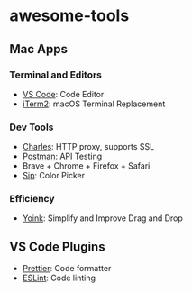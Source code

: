# awesome-tools

## Mac Apps

### Terminal and Editors
- [VS Code](https://code.visualstudio.com/): Code Editor
- [iTerm2](https://www.iterm2.com/): macOS Terminal Replacement

### Dev Tools
- [Charles](https://www.charlesproxy.com/): HTTP proxy, supports SSL
- [Postman](https://www.postman.com/): API Testing
- Brave + Chrome + Firefox + Safari
- [Sip](https://sipapp.io): Color Picker

### Efficiency
- [Yoink](https://eternalstorms.at/yoink/mac/): Simplify and Improve Drag and Drop 

## VS Code Plugins
- [Prettier](https://marketplace.visualstudio.com/items?itemName=esbenp.prettier-vscode): Code formatter
- [ESLint](https://marketplace.visualstudio.com/items?itemName=dbaeumer.vscode-eslint): Code linting
